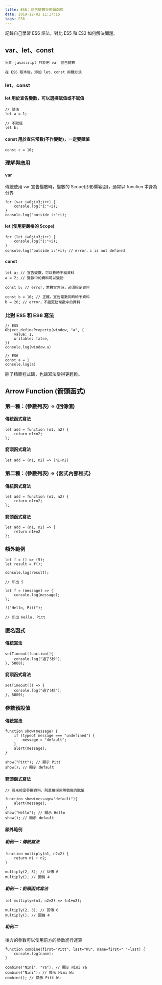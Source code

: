 ```yaml
---
title: ES6：宣告變數與箭頭函式
date: 2019-12-02 11:17:16
tags: ES6
---
```

記錄自己學習 ES6 語法，對比 ES5 和 ES3 如何解決問題。
<!--more-->
## var、let、const
```
早期 javascript 只能用 var 宣告變數

在 ES6 版本後，添加 let、const 兩種方式
```
### let、const
#### let 用於宣告變數，可以選擇賦值或不賦值
```
// 賦值
let a = 1;

// 不賦值
let b;
```
#### const 用於宣告常數(不作變動)，一定要賦值
```
const c = 10;
```
### 理解與應用
#### var
傳統使用 var 宣告變數時，變數的 Scope(即影響範圍)，通常以 function 本身為分界
```
for (var i=0;i<3;i++) {
	console.log("i:"+i);
}
console.log("outside i:"+i);
```
#### let (使用更嚴格的 Scope)
```
for (let i=0;i<3;i++) {
	console.log("i:"+i);
}
console.log("outside i:"+i); // error，i is not defined
```
#### const
```
let a; // 宣告變數，可以暫時不給資料
a = 2; // 變數中的資料可以變動

const b; // error，常數宣告時，必須給定資料

const b = 10; // 正確，宣告常數同時給予資料
b = 20; // error，不能更動常數中的資料
```
### 比對 ES5 和 ES6 寫法
```
// ES5
Object.defineProperty(window, "a", {
    value: 1,
    writable: false,
})
console.log(window.a)
```
```
// ES6
const a = 1
console.log(a)
```
除了精簡程式碼，也讓寫法變得更輕鬆。
## Arrow Function (箭頭函式)
### 第一種：(參數列表) => (回傳值)
#### 傳統函式寫法
```
let add = function (n1, n2) {
    return n1+n2;
};
```
#### 箭頭函式寫法
```
let add = (n1, n2) => (n1+n2)
```
### 第二種：(參數列表) => {函式內部程式}
#### 傳統函式寫法
```
let add = function (n1, n2) {
    return n1+n2;
};
```
#### 箭頭函式寫法
```
let add = (n1, n2) => {
    return n1+n2
};
```
### 額外範例
```
let f = () => (5);
let result = f();

console.log(result);

// 印出 5
```
```
let f = (message) => {
    console.log(message);
};

f("Hello, Pitt");

// 印出 Hello, Pitt
```
### 匿名函式
#### 傳統寫法
```
setTimeout(function(){
    console.log("過了5秒");
}, 5000);
```
#### 箭頭函式寫法
```
setTimeout(() => {
    console.log("過了5秒");
}, 5000);
```
### 參數預設值
#### 傳統寫法
```
function show(message) {
    if (typeof message === "undefined") {
        message = "default";
    }
    alert(message);
}

show("Pitt"); // 顯示 Pitt
show(); // 顯示 default
```
#### 箭頭函式寫法
```
// 若未給定參數資料，則直接採用等號後的賦值

function show(message="default"){
    alert(message);
}
show("Hello"); // 顯示 Hello
show(); // 顯示 default
```
#### 額外範例
##### 範例一：傳統寫法
```
function multiply(n1, n2=2) {
    return n1 + n2;
}

multiply(2, 3); // 回傳 6
multiply(); // 回傳 4
```
##### 範例一：箭頭函式寫法
```
let multiply=(n1, n2=2) => (n1+n2);

multiply(2, 3); // 回傳 6
multiply(); // 回傳 4
```
##### 範例二
後方的參數可以使用前方的參數進行運算
```
function combine(first="Pitt", last="Wu", name=first+" "+last) {
    console.log(name);
}

combine("Nini", "Ya"); // 顯示 Nini Ya
combine("Nini"); // 顯示 Nini Wu
combine(); // 顯示 Pitt Wu
```